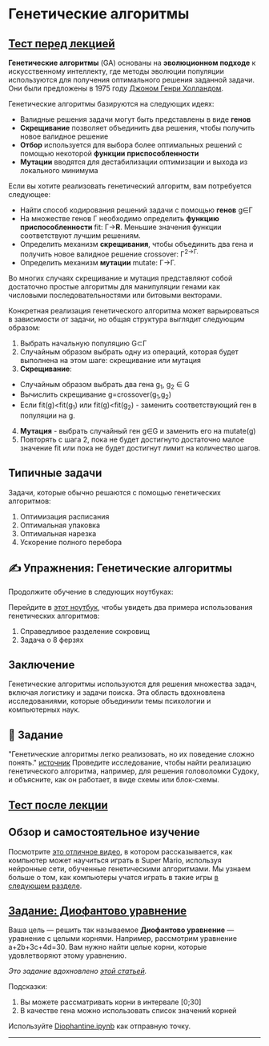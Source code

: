 <!--
CO_OP_TRANSLATOR_METADATA:
{
  "original_hash": "6bbd632dfe6c62e5f66bb51fd78c174a",
  "translation_date": "2025-09-23T07:55:12+00:00",
  "source_file": "lessons/6-Other/21-GeneticAlgorithms/README.md",
  "language_code": "ru"
}
-->
# Генетические алгоритмы

## [Тест перед лекцией](https://ff-quizzes.netlify.app/en/ai/quiz/41)

**Генетические алгоритмы** (GA) основаны на **эволюционном подходе** к искусственному интеллекту, где методы эволюции популяции используются для получения оптимального решения заданной задачи. Они были предложены в 1975 году [Джоном Генри Холландом](https://wikipedia.org/wiki/John_Henry_Holland).

Генетические алгоритмы базируются на следующих идеях:

* Валидные решения задачи могут быть представлены в виде **генов**
* **Скрещивание** позволяет объединить два решения, чтобы получить новое валидное решение
* **Отбор** используется для выбора более оптимальных решений с помощью некоторой **функции приспособленности**
* **Мутации** вводятся для дестабилизации оптимизации и выхода из локального минимума

Если вы хотите реализовать генетический алгоритм, вам потребуется следующее:

 * Найти способ кодирования решений задачи с помощью **генов** g&in;&Gamma;
 * На множестве генов &Gamma; необходимо определить **функцию приспособленности** fit: &Gamma;&rightarrow;**R**. Меньшие значения функции соответствуют лучшим решениям.
 * Определить механизм **скрещивания**, чтобы объединить два гена и получить новое валидное решение crossover: &Gamma;<sup>2</sub>&rightarrow;&Gamma;.
 * Определить механизм **мутации** mutate: &Gamma;&rightarrow;&Gamma;.

Во многих случаях скрещивание и мутация представляют собой достаточно простые алгоритмы для манипуляции генами как числовыми последовательностями или битовыми векторами.

Конкретная реализация генетического алгоритма может варьироваться в зависимости от задачи, но общая структура выглядит следующим образом:

1. Выбрать начальную популяцию G&subset;&Gamma;
2. Случайным образом выбрать одну из операций, которая будет выполнена на этом шаге: скрещивание или мутация
3. **Скрещивание**:
  * Случайным образом выбрать два гена g<sub>1</sub>, g<sub>2</sub> &in; G
  * Вычислить скрещивание g=crossover(g<sub>1</sub>,g<sub>2</sub>)
  * Если fit(g)<fit(g<sub>1</sub>) или fit(g)<fit(g<sub>2</sub>) - заменить соответствующий ген в популяции на g.
4. **Мутация** - выбрать случайный ген g&in;G и заменить его на mutate(g)
5. Повторять с шага 2, пока не будет достигнуто достаточно малое значение fit или пока не будет достигнут лимит на количество шагов.

## Типичные задачи

Задачи, которые обычно решаются с помощью генетических алгоритмов:

1. Оптимизация расписания
1. Оптимальная упаковка
1. Оптимальная нарезка
1. Ускорение полного перебора

## ✍️ Упражнения: Генетические алгоритмы

Продолжите обучение в следующих ноутбуках:

Перейдите в [этот ноутбук](Genetic.ipynb), чтобы увидеть два примера использования генетических алгоритмов:

1. Справедливое разделение сокровищ
1. Задача о 8 ферзях

## Заключение

Генетические алгоритмы используются для решения множества задач, включая логистику и задачи поиска. Эта область вдохновлена исследованиями, которые объединили темы психологии и компьютерных наук.

## 🚀 Задание

"Генетические алгоритмы легко реализовать, но их поведение сложно понять." [источник](https://wikipedia.org/wiki/Genetic_algorithm) Проведите исследование, чтобы найти реализацию генетического алгоритма, например, для решения головоломки Судоку, и объясните, как он работает, в виде схемы или блок-схемы.

## [Тест после лекции](https://ff-quizzes.netlify.app/en/ai/quiz/42)

## Обзор и самостоятельное изучение

Посмотрите [это отличное видео](https://www.youtube.com/watch?v=qv6UVOQ0F44), в котором рассказывается, как компьютер может научиться играть в Super Mario, используя нейронные сети, обученные генетическими алгоритмами. Мы узнаем больше о том, как компьютеры учатся играть в такие игры [в следующем разделе](../22-DeepRL/README.md).

## [Задание: Диофантово уравнение](Diophantine.ipynb)

Ваша цель — решить так называемое **Диофантово уравнение** — уравнение с целыми корнями. Например, рассмотрим уравнение a+2b+3c+4d=30. Вам нужно найти целые корни, которые удовлетворяют этому уравнению.

*Это задание вдохновлено [этой статьей](https://habr.com/post/128704/).*

Подсказки:

1. Вы можете рассматривать корни в интервале [0;30]
1. В качестве гена можно использовать список значений корней

Используйте [Diophantine.ipynb](Diophantine.ipynb) как отправную точку.

---

